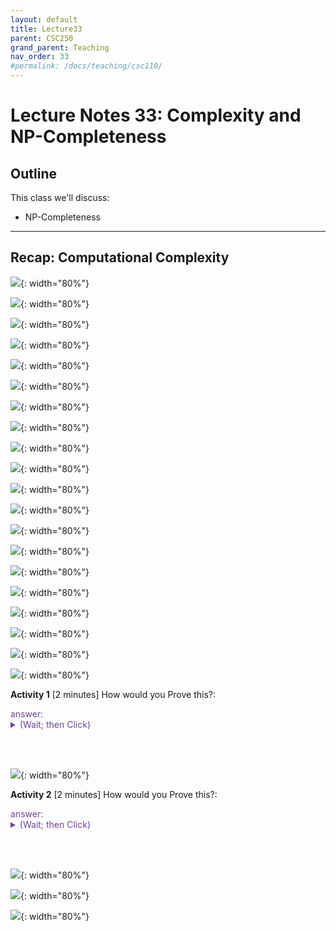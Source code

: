 ```yaml
---
layout: default
title: Lecture33
parent: CSC250
grand_parent: Teaching
nav_order: 33
#permalink: /docs/teaching/csc110/
---  
```


Lecture Notes 33: Complexity and NP-Completeness
==========================================================

  

Outline
-------

This class we'll discuss:

* NP-Completeness

  

* * *


Recap: Computational Complexity
-------------------------------

  
  
![](../../../assets/images/csc250/lecture31/NPC-02.png){: width="80%"}   
  
  
  
![](../../../assets/images/csc250/lecture31/NPC-03.png){: width="80%"}   
  
  
  
![](../../../assets/images/csc250/lecture31/NPC-04.png){: width="80%"}   
  
  
  
![](../../../assets/images/csc250/lecture31/NPC-05.png){: width="80%"}   
  
  
  
![](../../../assets/images/csc250/lecture31/NPC-06.png){: width="80%"}   
  
  
  
![](../../../assets/images/csc250/lecture31/NPC-07.png){: width="80%"}   
  
  
  
![](../../../assets/images/csc250/lecture31/NPC-08.png){: width="80%"}   
  
  
  
![](../../../assets/images/csc250/lecture31/NPC-09.png){: width="80%"}   
  
  
  
![](../../../assets/images/csc250/lecture31/NPC-10.png){: width="80%"}   
  
  
  
![](../../../assets/images/csc250/lecture31/NPC-11.png){: width="80%"}   
  
  
  
![](../../../assets/images/csc250/lecture31/NPC-12.png){: width="80%"}   
  
  
  
![](../../../assets/images/csc250/lecture31/NPC-13.png){: width="80%"}   
  
  
  
![](../../../assets/images/csc250/lecture31/NPC-14.png){: width="80%"}   
  
  
  
![](../../../assets/images/csc250/lecture31/NPC-15.png){: width="80%"}   
  
  
  
![](../../../assets/images/csc250/lecture31/NPC-16.png){: width="80%"}   
  
  
  
![](../../../assets/images/csc250/lecture31/NPC-17.png){: width="80%"}   
  
  
  
![](../../../assets/images/csc250/lecture31/NPC-18.png){: width="80%"}   
  
  
  
![](../../../assets/images/csc250/lecture31/NPC-19.png){: width="80%"}   
  
  
  
![](../../../assets/images/csc250/lecture31/NPC-20.png){: width="80%"}   
  
  
  
![](../../../assets/images/csc250/lecture31/NPC-21.png){: width="80%"}   
  

**Activity 1** \[2 minutes\] How would you Prove this?:  
  
<div class="container mx-lg-5">
  <span style='color:#6f439a'>answer: 
    <details><summary>(Wait; then Click)</summary>
      <p>
To show a language is in NP using a verifier:  

  <ul>
      <li>Specify a certificate that can be used with a verifier to decide the language.  </li>
      <li>Give a verifier that uses that certificate to verify membership in the given language.  </li>
      <li>Prove that the language recognized by the verifier is the given language and that the verifier runs in polynomial time.</li>
  </ul>


<b>Certificate</b>: a graph and a set of k vertices we claim is a cliquebr Verifier: loop over all pairs in the set and check to make sure there’s an edge between them, and if so: ACCEPT - O(k^2) (can’t be bigger than n^2)
      </p>
    </details>
  </span>
</div> 

<br><br>
  
![](../../../assets/images/csc250/lecture31/NPC-22.png){: width="80%"}   
  

**Activity 2** \[2 minutes\] How would you Prove this?: 

<div class="container mx-lg-5">
  <span style='color:#6f439a'>answer: 
    <details><summary>(Wait; then Click)</summary>
      <p>
<b>Nondeterminism</b>: we can try multiple “branches” of computation at once  
  
The trick: each branch can only take polynomial time  
  
Nondeterministically test all subsets of vertices. On each subset:  
loop over all pairs in the (sub)set and check to make sure there’s an edge between them, and if so: ACCEPT - O(n^2)  
if no branch accepts REJECT  
  
  
Guaranteed to halt? YES (there’s nowhere to get stuck)  
  
What would happen if we tried to serialize all the branches?  

  <ul>
      <li>how many possible subsets do we have to check? $2^n$ <-- not polynomial anymore  </li>
      <li>note: this just means that this particular algorithm doesn’t run in polynomial time, but it turns out we haven’t been able to find any polynomial-time deciders for this language</li>
  </ul>
      </p>
    </details>
  </span>
</div> 

<br><br>

  
![](../../../assets/images/csc250/lecture31/NPC-23.png){: width="80%"}   
  
  
  
![](../../../assets/images/csc250/lecture31/NPC-24.png){: width="80%"}   
  
  
  
![](../../../assets/images/csc250/lecture31/NPC-25.png){: width="80%"} 